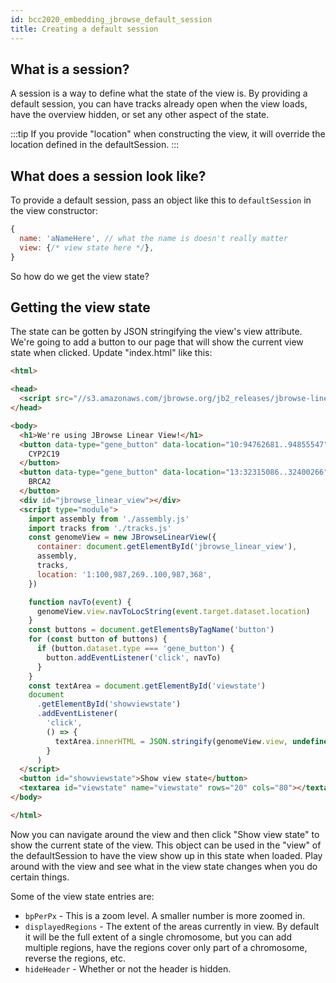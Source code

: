 ```yaml
---
id: bcc2020_embedding_jbrowse_default_session
title: Creating a default session
---
```


## What is a session?

A session is a way to define what the state of the view is. By providing a
default session, you can have tracks already open when the view loads, have
the overview hidden, or set any other aspect of the state.

:::tip
If you provide "location" when constructing the view, it will override the
location defined in the defaultSession.
:::

## What does a session look like?

To provide a default session, pass an object like this to `defaultSession` in
the view constructor:

```javascript
{
  name: 'aNameHere', // what the name is doesn't really matter
  view: {/* view state here */},
}
```

So how do we get the view state?

## Getting the view state

The state can be gotten by JSON stringifying the view's view attribute. We're
going to add a button to our page that will show the current view state when
clicked. Update "index.html" like this:

```html {35-43,45-46} title="index.html"
<html>

<head>
  <script src="//s3.amazonaws.com/jbrowse.org/jb2_releases/jbrowse-linear-view/jbrowse-linear-view@v0.0.1-beta.0/umd/jbrowse-linear-view.js"></script>
</head>

<body>
  <h1>We're using JBrowse Linear View!</h1>
  <button data-type="gene_button" data-location="10:94762681..94855547">
    CYP2C19
  </button>
  <button data-type="gene_button" data-location="13:32315086..32400266">
    BRCA2
  </button>
  <div id="jbrowse_linear_view"></div>
  <script type="module">
    import assembly from './assembly.js'
    import tracks from './tracks.js'
    const genomeView = new JBrowseLinearView({
      container: document.getElementById('jbrowse_linear_view'),
      assembly,
      tracks,
      location: '1:100,987,269..100,987,368',
    })

    function navTo(event) {
      genomeView.view.navToLocString(event.target.dataset.location)
    }
    const buttons = document.getElementsByTagName('button')
    for (const button of buttons) {
      if (button.dataset.type === 'gene_button') {
        button.addEventListener('click', navTo)
      }
    }
    const textArea = document.getElementById('viewstate')
    document
      .getElementById('showviewstate')
      .addEventListener(
        'click',
        () => {
          textArea.innerHTML = JSON.stringify(genomeView.view, undefined, 2)
        }
      )
  </script>
  <button id="showviewstate">Show view state</button>
  <textarea id="viewstate" name="viewstate" rows="20" cols="80"></textarea>
</body>

</html>
```

Now you can navigate around the view and then click "Show view state" to show
the current state of the view. This object can be used in the "view" of the
defaultSession to have the view show up in this state when loaded. Play around
with the view and see what in the view state changes when you do certain things.

Some of the view state entries are:

* `bpPerPx` - This is a zoom level. A smaller number is more zoomed in.
* `displayedRegions` - The extent of the areas currently in view. By default
it will be the full extent of a single chromosome, but you can add multiple
regions, have the regions cover only part of a chromosome, reverse the regions,
etc.
* `hideHeader` - Whether or not the header is hidden.
